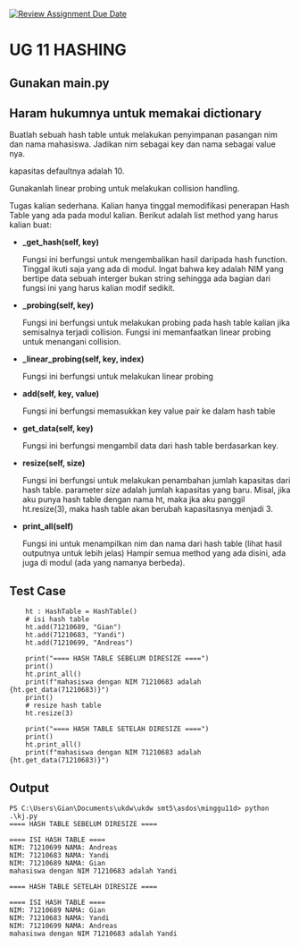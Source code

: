 [![Review Assignment Due Date](https://classroom.github.com/assets/deadline-readme-button-22041afd0340ce965d47ae6ef1cefeee28c7c493a6346c4f15d667ab976d596c.svg)](https://classroom.github.com/a/NS5AeyeU)
# UG 11 HASHING
## Gunakan main.py 
## Haram hukumnya untuk memakai dictionary
Buatlah sebuah hash table untuk melakukan penyimpanan pasangan nim dan nama mahasiswa. Jadikan nim sebagai key dan nama sebagai value nya.

kapasitas defaultnya adalah 10.

Gunakanlah linear probing untuk melakukan collision handling.

Tugas kalian sederhana. Kalian hanya tinggal memodifikasi penerapan Hash Table yang ada pada modul kalian. Berikut adalah list method yang harus kalian buat:

- **_get_hash(self, key)**
  
  Fungsi ini berfungsi untuk mengembalikan hasil daripada hash function. Tinggal ikuti saja yang ada di modul. Ingat bahwa key adalah NIM yang bertipe data sebuah interger bukan string sehingga ada bagian dari fungsi ini yang harus kalian modif sedikit.

- **_probing(self, key)**
  
  Fungsi ini berfungsi untuk melakukan probing pada hash table kalian jika semisalnya terjadi collision. Fungsi ini memanfaatkan linear probing untuk menangani collision.

- **_linear_probing(self, key, index)**
  
  Fungsi ini berfungsi untuk melakukan linear probing

- **add(self, key, value)**
  
  Fungsi ini berfungsi memasukkan key value pair ke dalam hash table

- **get_data(self, key)**
  
  Fungsi ini berfungsi mengambil data dari hash table berdasarkan key.

- **resize(self, size)**
  
  Fungsi ini berfungsi untuk melakukan penambahan jumlah kapasitas dari hash table. parameter *size* adalah jumlah kapasitas yang baru. Misal, jika aku punya hash table dengan nama ht, maka jka aku panggil ht.resize(3), maka hash table akan berubah kapasitasnya menjadi 3. 

- **print_all(self)**
  
  Fungsi ini untuk menampilkan nim dan nama dari hash table (lihat hasil outputnya untuk lebih jelas)
Hampir semua method yang ada disini, ada juga di modul (ada yang namanya berbeda). 

## Test Case
```
    ht : HashTable = HashTable()
    # isi hash table
    ht.add(71210689, "Gian")
    ht.add(71210683, "Yandi")
    ht.add(71210699, "Andreas")

    print("==== HASH TABLE SEBELUM DIRESIZE ====")
    print()
    ht.print_all()
    print(f"mahasiswa dengan NIM 71210683 adalah {ht.get_data(71210683)}")
    print()
    # resize hash table
    ht.resize(3)

    print("==== HASH TABLE SETELAH DIRESIZE ====")
    print()
    ht.print_all()
    print(f"mahasiswa dengan NIM 71210683 adalah {ht.get_data(71210683)}")
```
## Output
```
PS C:\Users\Gian\Documents\ukdw\ukdw smt5\asdos\minggu11d> python .\kj.py
==== HASH TABLE SEBELUM DIRESIZE ====

==== ISI HASH TABLE ====
NIM: 71210699 NAMA: Andreas
NIM: 71210683 NAMA: Yandi
NIM: 71210689 NAMA: Gian
mahasiswa dengan NIM 71210683 adalah Yandi

==== HASH TABLE SETELAH DIRESIZE ====

==== ISI HASH TABLE ====
NIM: 71210689 NAMA: Gian
NIM: 71210683 NAMA: Yandi
NIM: 71210699 NAMA: Andreas
mahasiswa dengan NIM 71210683 adalah Yandi
```
